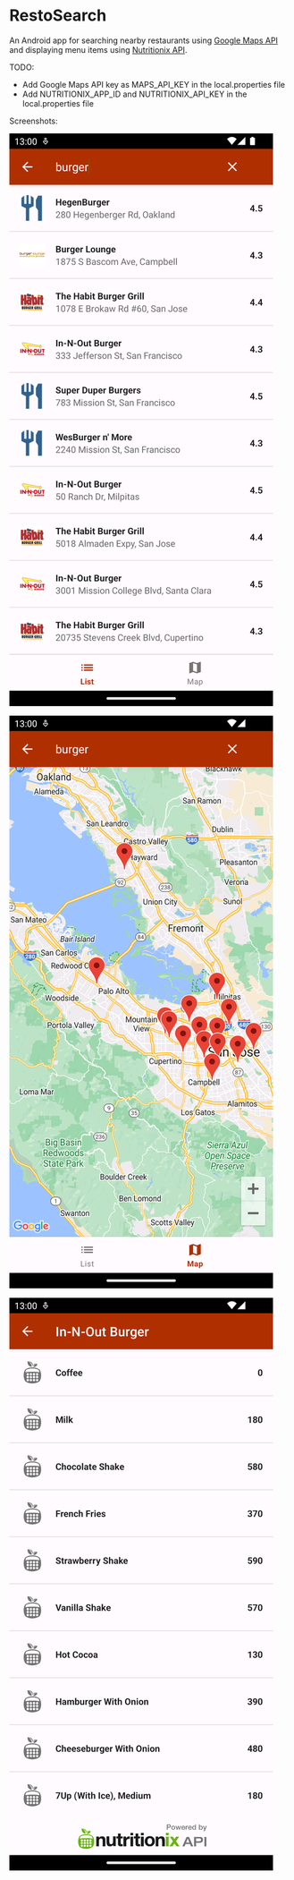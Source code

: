 RestoSearch
============================
An Android app for searching nearby restaurants using [Google Maps API](https://developers.google.com/maps) and displaying menu items using [Nutritionix API](https://developer.nutritionix.com).

TODO:
 - Add Google Maps API key as MAPS_API_KEY in the local.properties file
 - Add NUTRITIONIX_APP_ID and NUTRITIONIX_API_KEY in the local.properties file

Screenshots:

![List](art/screenshot-list.png)

![Map](art/screenshot-map.png)

![Menu](art/screenshot-menu.png)


